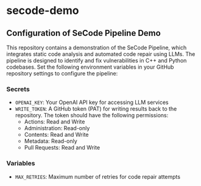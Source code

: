 # secode-demo

## Configuration of SeCode Pipeline Demo
This repository contains a demonstration of the SeCode Pipeline, which integrates static code analysis and automated code repair using LLMs. The pipeline is designed to identify and fix vulnerabilities in C++ and Python codebases. Set the following environment variables in your GitHub repository settings to configure the pipeline:

### Secrets
- `OPENAI_KEY`: Your OpenAI API key for accessing LLM services
- `WRITE_TOKEN`: A GitHub token (PAT) for writing results back to the repository. The token should have the following permissions:
  - Actions: Read and Write
  - Administration: Read-only
  - Contents: Read and Write
  - Metadata: Read-only
  - Pull Requests: Read and Write

### Variables
- `MAX_RETRIES`: Maximum number of retries for code repair attempts